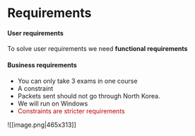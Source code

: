 # Requirements
#### User requirements
 To solve user requirements we need **functional requirements**

#### Business requirements
- You can only take 3 exams in one course
- A constraint
- Packets sent should not go through North Korea.
- We will run on Windows
- <span style="color:rgb(192, 0, 0)">Constraints are stricter requirements
</span>
![[image.png|465x313]]
